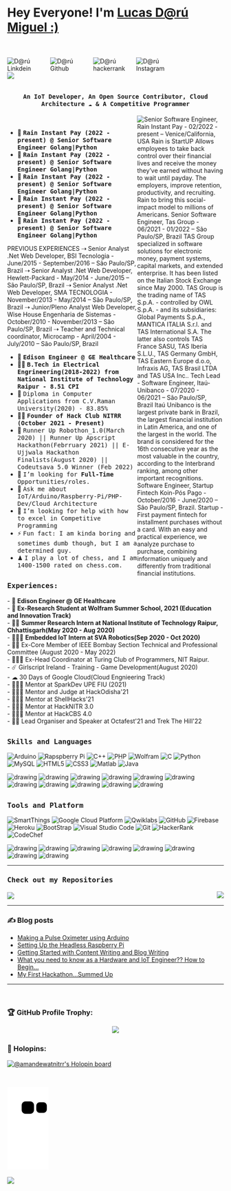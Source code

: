 # Hey Everyone! I'm [Lucas D@rú Miguel :)](https://github.com/lucasDaru)
<br><br>
<a href="https://www.linkedin.com/in/lucas-daru-miguel-642901233/">
  <img align="left" alt="D@rú Linkdein" width="100px" src="https://img.shields.io/badge/Linkedin-0A66C2?style=for-the-badge&logo=Linkedin&logoColor=white" />
</a>
<a href="https://github.com/lucasDaru">
  <img align="left" alt="D@rú Github" width="100px" src="https://img.shields.io/badge/Github-181717?style=for-the-badge&logo=Github&logoColor=white" />
</a>
<a href="https://www.hackerrank.com/lucas_prof?hr_r=1">
  <img align="left" alt="D@rú hackerrank" width="100px" src="https://img.shields.io/badge/HackerRank-2EC866?style=for-the-badge&logo=HackerRank&logoColor=black" />
</a>
<a href="https://www.instagram.com/lucasdmiguel/">
  <img align="left" alt="D@rú Instagram" width="100px" src="https://img.shields.io/badge/Instagram-E4405F?style=for-the-badge&logo=instagram&logoColor=white" />
</a>
<br><br>
![](https://github.com/lucasDaru/lucasDaru2/blob/main/header_.png)

## <p align="center"><h4 align="center"><samp> An IoT Developer, An Open Source Contributor, Cloud Architecture ☁  & A Competitive Programmer </samp></h4></p>

<div>
<img align="right" alt="
  Senior Software Engineer, Rain Instant Pay - 02/2022 - present – Venice/California, USA
Rain is StartUP Allows employees to take back control over their financial lives and receive the money they’ve earned without having to wait until payday. The employers, improve retention, productivity, and recruiting. Rain to bring this social-impact model to millions of Americans. 
Senior Software Engineer, Tas Group - 06/2021  - 01/2022  – São Paulo/SP, Brazil
TAS Group specialized in software solutions for electronic money, payment systems, capital markets, and extended enterprise. It has been listed on the Italian Stock Exchange since May 2000. TAS Group is the trading name of TAS S.p.A. - controlled by OWL S.p.A. - and its subsidiaries: Global Payments S.p.A., MANTICA ITALIA S.r.l. and TAS International S.A. The latter also controls TAS France SASU, TAS Iberia S.L.U., TAS Germany GmbH, TAS Eastern Europe d.o.o, Infraxis AG, TAS Brasil LTDA and TAS USA Inc.. 
Tech Lead - Software Engineer, Itaú-Unibanco - 07/2020  - 06/2021 – São Paulo/SP, Brazil
Itaú Unibanco is the largest private bank in Brazil, the largest financial institution in Latin America, and one of the largest in the world. The brand is considered for the 16th consecutive year as the most valuable in the country, according to the Interbrand ranking, among other important recognitions. 
Software Engineer, Startup Fintech Koin-Pós Pago - October/2016 - June/2020 – São Paulo/SP, Brazil.
Startup - First payment fintech for installment purchases without a card. With an easy and practical experience, we analyze purchase to purchase, combining information uniquely and differently from traditional financial institutions.
  " src="https://github.com/lucasDaru/lucasDaru2/blob/main/terminal.gif" width="40%"/>
  <br>

- 👷 <samp><b>Rain Instant Pay (2022 - present) @ Senior Software Engineer Golang|Python </b>
- 👷 <samp><b>Rain Instant Pay (2022 - present) @ Senior Software Engineer Golang|Python </b>
- 👷 <samp><b>Rain Instant Pay (2022 - present) @ Senior Software Engineer Golang|Python </b>
- 👷 <samp><b>Rain Instant Pay (2022 - present) @ Senior Software Engineer Golang|Python </b>
- 👷 <samp><b>Rain Instant Pay (2022 - present) @ Senior Software Engineer Golang|Python </b>



PREVIOUS EXPERIENCES
⇢ Senior Analyst .Net Web Developer, BSI Tecnologia - June/2015  - September/2016 – São Paulo/SP, Brazil
⇢ Senior Analyst .Net Web Developer, Hewlett-Packard - May/2014  - June/2015 – São Paulo/SP, Brazil
⇢ Senior Analyst .Net Web Developer, SMA TECNOLOGIA - November/2013  - May/2014 – São Paulo/SP, Brazil
⇢ Junior/Pleno Analyst Web Developer, Wise House Engenharia de Sistemas - October/2010 - November/2013  – São Paulo/SP, Brazil
⇢ Teacher and Technical coordinator, Microcamp - April/2004 - July/2010  – São Paulo/SP, Brazil

- 👷 <samp><b>Edison Engineer @ GE Healthcare</b>
- 👨‍🎓 <samp><b>B.Tech in Electrical Engrineering(2018-2022) from National Institute of Technology Raipur - 8.51 CPI</b>
- 🔭 <samp>Diploma in Computer Applications from C.V.Raman University(2020) - 83.85%
- 🧑🏽 <samp><b>Founder of Hack Club NITRR (October 2021 - Present)</b>
- 🥇 <samp>Runner Up Robothon_1.0(March 2020) || Runner Up Apscript Hackathon(Febrruary 2021) || E-Ujjwala Hackathon Finalists(August 2020) || Codeutsava 5.0 Winner (Feb 2022)
- 💼 <samp>I’m looking for **Full-Time** Opportunities/roles.
- 💬 <samp>Ask me about IoT/Arduino/Raspberry-Pi/PHP-Dev/Cloud Architecture
- 🤔 <samp>I’m looking for help with how to excel in Competitive Programming
- ⚡ <samp>Fun fact: I am kinda boring and sometimes dumb though, but I am a determined guy.
- ♟ <samp>I play a lot of chess, and I am 1400-1500 rated on chess.com.
</div>

##

<div>
<h3><b><samp>Experiences:</samp></b></h3>
- 👷 <b>Edison Engineer @ GE Healthcare</b><br>
- 🔬 <b>Ex-Research Student at Wolfram Summer School, 2021 (Education and Innovation Track)</b><br>
- 🕵🏻 <b>Summer Research Intern at National Institute of Technology Raipur, Chhattisgarh(May 2020 - Aug 2020)</b><br>
- 👨🏾‍💻 <b>Embedded IoT Intern at SVA Robotics(Sep 2020 - Oct 2020)</b><br>
- ✍🏻 Ex-Core Member of IEEE Bombay Section Technical and Professional Committee (August 2020 - May 2022)<br>
- 👨🏻‍💻 Ex-Head Coordinator at Turing Club of Programmers, NIT Raipur.<br>
- ☄️ Girlscript Ireland - Training - Game Development(August 2020)<br>
- ☁ 30 Days of Google Cloud(Cloud Engnieering Track)<br>
- 👨🏻‍🏫 Mentor at SparkDev UPE FIU (2021)<br>
- 👨🏻‍🏫 Mentor and Judge at HackOdisha'21<br>
- 👨🏻‍🏫 Mentor at ShellHacks'21<br>
- 👨🏻‍🏫 Mentor at HackNITR 3.0<br>
- 👨🏻‍🏫 Mentor at HackCBS 4.0<br>
- 👷🏻 Lead Organiser and Speaker at Octafest'21 and Trek The Hill'22<br>
</div>

##
<h3><b><samp>Skills and Languages</samp></b></h3>

![Arduino](https://img.shields.io/badge/Arduino-00979D?style=flat-square&logo=Arduino&logoColor=white)
![Rapspberry Pi](https://img.shields.io/badge/Raspberry_pi-C51A4A?style=flat-square&logo=raspberry-pi&logoColor=white)
![C++](https://img.shields.io/badge/C++-00599C?style=flat-square&logo=c%2B%2B&logoColor=white)
![PHP](https://img.shields.io/badge/PHP-777BB4?style=flat-square&logo=php&logoColor=white)
![Wolfram](https://img.shields.io/badge/Wolfram-DD1100?style=flat-square&logo=Wolfram&logoColor=white)
![C](https://img.shields.io/badge/C-27338e?style=flat-square&logo=c&logoColor=white)
![Python](https://img.shields.io/badge/Python-3776AB?style=flat-square&logo=Python&logoColor=white)
![MySQL](https://img.shields.io/badge/MySQL-4479A1?style=flat-square&logo=MySQL&logoColor=white)
![HTML5](https://img.shields.io/badge/HTML5-E34F26?style=flat-square&logo=HTML5&logoColor=white)
![CSS3](https://img.shields.io/badge/CSS3-1572B6?style=flat-square&logo=CSS3&logoColor=white)
![Matlab](https://img.shields.io/badge/MATLAB-800000?style=flat-square&logo=MathWorks&logoColor=white)
![Java](https://img.shields.io/badge/Java-013243?style=flat-square&logo=Java&logoColor=white)

<span>
<img src="https://github.com/lucasDaru/lucasDaru2/blob/main/imgs/c.svg" alt="drawing" width="50"/>
<img src="https://github.com/lucasDaru/lucasDaru2/blob/main/imgs/arduino-1.svg" alt="drawing" width="50"/>
<img src="https://github.com/lucasDaru/lucasDaru2/blob/main/imgs/raspberry-pi.svg" alt="drawing" width="50"/>
<img src="https://github.com/lucasDaru/lucasDaru2/blob/main/imgs/php-1.svg" alt="drawing" width="50"/>
<img src="https://github.com/lucasDaru/lucasDaru2/blob/main/imgs/python-5.svg" alt="drawing" width="50"/>
<img src="https://github.com/lucasDaru/lucasDaru2/blob/main/imgs/mysql-6.svg" alt="drawing" width="50"/>
<img src="https://github.com/lucasDaru/lucasDaru2/blob/main/imgs/readme.svg" alt="drawing" width="50"/>
<img src="https://github.com/lucasDaru/lucasDaru2/blob/main/imgs/html.svg" alt="drawing" width="50"/>
<img src="https://github.com/lucasDaru/lucasDaru2/blob/main/imgs/css.svg" alt="drawing" width="50"/>
<img src="https://github.com/lucasDaru/lucasDaru2/blob/main/imgs/javascript.svg" alt="drawing" width="50"/>
<img src="https://github.com/lucasDaru/lucasDaru2/blob/main/imgs/wolfram-language.svg" alt="drawing" width="50"/>
  </span>
    
##
<h3><b><samp>Tools and Platform</samp></b></h3>

![SmartThings](https://img.shields.io/badge/SmartThings-777BB4?style=flat-square&logo=SmartThings&logoColor=white)
![Google Cloud Platform](https://img.shields.io/badge/Google_Cloud-4285F4?style=flat-square&logo=google-cloud&logoColor=white)
![Qwiklabs](https://img.shields.io/badge/Qwiklabs-F5CD0E?style=flat-square&logo=Qwiklabs&logoColor=800000)
![GitHub](https://img.shields.io/badge/GitHub-181717?style=flat-square&logo=github)
![Firebase](https://img.shields.io/badge/Firebase-ffcb2c?style=flat-square&logo=Firebase&logoColor=DD1100)
![Heroku](https://img.shields.io/badge/Heroku-430098?style=flat-square&logo=Heroku&logoColor=white)
![BootStrap](https://img.shields.io/badge/Bootstrap-7952B3?style=flat-square&logo=bootstrap&logoColor=white)
![Visual Studio Code](https://img.shields.io/badge/Visual_Studio_Code-007ACC?style=flat-square&logo=Visual-Studio-Code&logoColor=white)
![Git](https://img.shields.io/badge/Git-F05032?style=flat-square&logo=Git&logoColor=white)
![HackerRank](https://img.shields.io/badge/HackerRank-107C10?style=flat-square&logo=HackerRank&logoColor=black)
![CodeChef](https://img.shields.io/badge/CodeChef-5B4638?style=flat-square&logo=CodeChef&logoColor=white)
  
<span>
<img src="https://github.com/lucasDaru/lucasDaru2/blob/main/imgs/bootstrap-5-1.svg" alt="drawing" width="50"/>
<img src="https://github.com/lucasDaru/lucasDaru2/blob/main/imgs/firebase-1.svg" alt="drawing" width="30"/>
<img src="https://github.com/lucasDaru/lucasDaru2/blob/main/imgs/git-icon.svg" alt="drawing" width="40"/>
<img src="https://github.com/lucasDaru/lucasDaru2/blob/main/imgs/Octocat.png" alt="drawing" width="50"/>
<img src="https://github.com/lucasDaru/lucasDaru2/blob/main/imgs/google-cloud-1.svg" alt="drawing" width="50"/>
<img src="https://github.com/lucasDaru/lucasDaru2/blob/main/imgs/hackerrank.svg" alt="drawing" width="50"/>
<img src="https://github.com/lucasDaru/lucasDaru2/blob/main/imgs/visual-studio-code.svg" alt="drawing" width="40"/>
<img src="https://github.com/lucasDaru/lucasDaru2/blob/main/imgs/heroku-4.svg" alt="drawing" width="40"/>
</span>
<hr> 
  
<h3><b><samp>Check out my Repositories</samp></b></h3>

<span>
<a href="https://github.com/amandewatnitrr/A-10-NEXA">
  <img align="right" src="https://github-readme-stats.vercel.app/api/pin/?username=amandewatnitrr&repo=A-10-NEXA" />
</a>
<a href="https://github.com/amandewatnitrr/Aztecs-LogiTraffic">
  <img align="center" src="https://github-readme-stats.vercel.app/api/pin/?username=amandewatnitrr&repo=Aztecs-LogiTraffic" />
</a>
  </span>
  
<hr>
  
### ✍️ Blog posts
<!-- BLOG-POST-LIST:START -->
- [Making a Pulse Oximeter using Arduino](https://medium.com/@amandewatnitrr/making-a-pulse-oximeter-using-arduino-e0a7f21b2a5e?source=rss-e69b5e669025------2)
- [Setting Up the Headless Raspberry Pi](https://medium.com/@amandewatnitrr/setting-up-the-headless-raspberry-pi-bb492866ee5f?source=rss-e69b5e669025------2)
- [Getting Started with Content Writing and Blog Writing](https://medium.com/@amandewatnitrr/getting-started-with-content-writing-and-blog-writing-52cc6a7440b4?source=rss-e69b5e669025------2)
- [What you need to know as a Hardware and IoT Engineer?? How to Begin...](https://medium.com/@amandewatnitrr/what-you-need-to-know-as-a-hardware-and-iot-engineer-how-to-begin-f85ef44b06a?source=rss-e69b5e669025------2)
- [My First Hackathon...Summed Up](https://medium.com/@amandewatnitrr/my-first-hackathon-summed-up-48187d27e513?source=rss-e69b5e669025------2)
<!-- BLOG-POST-LIST:END -->

  
<hr>
  
<br>
  
### 🏆 GitHub Profile Trophy:
<p align="center">
<a href="https://github.com/ryo-ma/github-profile-trophy">
  <img width=800 src="https://github-profile-trophy.vercel.app/?username=amandewatnitrr&column=8&theme=onedark&no-frame=true&no-bg=true"/>
</a>
</p>

### 🔖 Holopins:
  
[![@amandewatnitrr's Holopin board](https://holopin.io/api/user/board?user=amandewatnitrr)](https://holopin.io/@amandewatnitrr)

<br>  
  
![snake svg](https://github.com/adityamangal1/adityamangal1/blob/output/github-contribution-grid-snake.svg)
  
![](https://github.com/lucasDaru/lucasDaru2/blob/main/imgs/bottom_header.svg)
